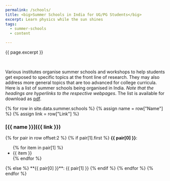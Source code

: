 ```yaml
---
permalink: /schools/
title: <big>Summer Schools in India for UG/PG Students</big>
excerpt: Learn physics while the sun shines
tags:
  - summer-schools
  - content

---
```


<span class="excerpt">{{ page.excerpt }}</span>

<br>

Various institutes organise summer schools and workshops to help students get exposed to specific topics at the front line of research. They may also address more general topics that are too advanced for college curricula. Here is a list of summer schools being organised in India. _Note that the headings are hyperlinks to the respective webpages_. The list is available for download as [pdf](/_pages/summer.pdf/).

{% for row in site.data.summer.schools %}
{% assign name = row["Name"] %}
{% assign link = row["Link"] %}

### [{{ name }}]({{ link }})

{% for pair in row offset:2 %}
{% if pair[1].first %}
**{{ pair[0] }}**:
<ul>
{% for item in pair[1] %}
<li>{{ item }}</li>
{% endfor %}
</ul>
{% else %}
**{{ pair[0] }}**: {{ pair[1] }}
{% endif %}
{% endfor %}
{% endfor %}

